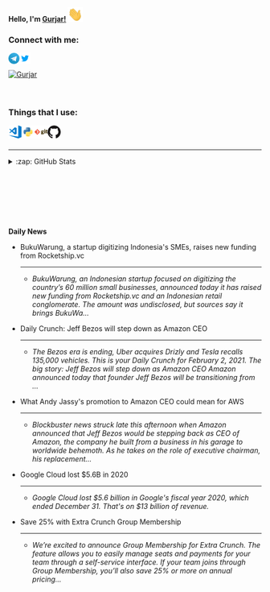 #### Hello, I'm [Gurjar!](https://GurjarKing.github.io) <img src="https://raw.githubusercontent.com/ABSphreak/ABSphreak/master/gifs/Hi.gif" width="30px"></h2>


### Connect with me:

[<img align="left" alt="Gurjar | Telegram" width="22px" src="https://raw.githubusercontent.com/github/explore/80688e429a7d4ef2fca1e82350fe8e3517d3494d/topics/telegram/telegram.png" />][Telegram]
[<img align="left" alt="Gurjar | Twitter" width="22px" src="https://raw.githubusercontent.com/github/explore/80688e429a7d4ef2fca1e82350fe8e3517d3494d/topics/twitter/twitter.png" />][Twitter]
<br >
<br >
<a href="https://github.com/GurjarKing"><img src="https://komarev.com/ghpvc/?username=GurjarKing" alt="Gurjar" /></a> <br />
<br />
<br />
<!-- <br >

![](https://visitor-badge.glitch.me/badge?page_id=GurjarKing)

<br /> -->

### Things that I use:

[<img align="left" alt="Visual Studio Code" width="26px" src="https://raw.githubusercontent.com/github/explore/80688e429a7d4ef2fca1e82350fe8e3517d3494d/topics/visual-studio-code/visual-studio-code.png" />][VSCode]
[<img align="left" alt="Python" width="26px" src="https://raw.githubusercontent.com/github/explore/80688e429a7d4ef2fca1e82350fe8e3517d3494d/topics/python/python.png" />][Python]
[<img align="left" alt="Git" width="26px" src="https://raw.githubusercontent.com/github/explore/80688e429a7d4ef2fca1e82350fe8e3517d3494d/topics/git/git.png" />][Git]
[<img align="left" alt="GitHub" width="26px" src="https://raw.githubusercontent.com/github/explore/78df643247d429f6cc873026c0622819ad797942/topics/github/github.png" />][Github]

<br />
<br />

---
<details>
  <summary>:zap: GitHub Stats</summary>

<img align="left" alt="Gurjar's Github Stats" src="https://github-readme-stats.vercel.app/api?username=GurjarKing&show_icons=true&hide_border=true&count_private=true&include_all_commit=true&theme=algolia" />

</details>

<!-- ### 🔔 My latest tweet
<a href="https://twitter.com/Gurjar_King43" target="_blank">
	<img src="https://github.com/GurjarKing/GurjarKing/raw/master/tweet.png" width="70%" align="center" alt="Click to view on Twitter" title="My latest tweet, as an image"/>
</a> -->
<br>

<pre>

</pre>

<!-- **Quote of the hour:**

{qoth}

~ {qoth_author}
<pre>

</pre> -->
<br>
<pre>


</pre>
<strong>Daily News</strong>
  
  - BukuWarung, a startup digitizing Indonesia's SMEs, raises new funding from Rocketship.vc
     <hr/>
     
      - *BukuWarung, an Indonesian startup focused on digitizing the country’s 60 million small businesses, announced today it has raised new funding from Rocketship.vc and an Indonesian retail conglomerate. The amount was undisclosed, but sources say it brings BukuWa…*
     
  - Daily Crunch: Jeff Bezos will step down as Amazon CEO
      <hr/>
      
      - *The Bezos era is ending, Uber acquires Drizly and Tesla recalls 135,000 vehicles. This is your Daily Crunch for February 2, 2021. The big story: Jeff Bezos will step down as Amazon CEO Amazon announced today that founder Jeff Bezos will be transitioning from …*
      
  - What Andy Jassy's promotion to Amazon CEO could mean for AWS
      <hr/>
      
      - *Blockbuster news struck late this afternoon when Amazon announced that Jeff Bezos would be stepping back as CEO of Amazon, the company he built from a business in his garage to worldwide behemoth. As he takes on the role of executive chairman, his replacement…*
      
  - Google Cloud lost $5.6B in 2020
      <hr/>
      
      - *Google Cloud lost $5.6 billion in Google's fiscal year 2020, which ended December 31. That's on $13 billion of revenue.*
       
  - Save 25% with Extra Crunch Group Membership
      <hr/>
       
       - *We’re excited to announce Group Membership for Extra Crunch. The feature allows you to easily manage seats and payments for your team through a self-service interface. If your team joins through Group Membership, you’ll also save 25% or more on annual pricing…*
      

<br />

[VSCode]: https://code.visualstudio.com/
[Python]: https://www.python.org/
[Git]: https://git-scm.com/
[Github]: https://github.com/
[Telegram]: https://t.me/Gurjar_King/
[Twitter]: https://twitter.com/Gurjar_King43/
